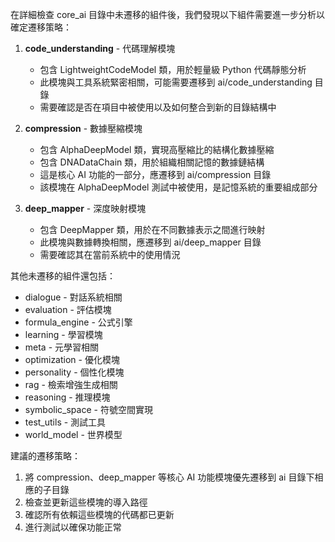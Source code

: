 在詳細檢查 core_ai 目錄中未遷移的組件後，我們發現以下組件需要進一步分析以確定遷移策略：

1. **code_understanding** - 代碼理解模塊
   - 包含 LightweightCodeModel 類，用於輕量級 Python 代碼靜態分析
   - 此模塊與工具系統緊密相關，可能需要遷移到 ai/code_understanding 目錄
   - 需要確認是否在項目中被使用以及如何整合到新的目錄結構中

2. **compression** - 數據壓縮模塊
   - 包含 AlphaDeepModel 類，實現高壓縮比的結構化數據壓縮
   - 包含 DNADataChain 類，用於組織相關記憶的數據鏈結構
   - 這是核心 AI 功能的一部分，應遷移到 ai/compression 目錄
   - 該模塊在 AlphaDeepModel 測試中被使用，是記憶系統的重要組成部分

3. **deep_mapper** - 深度映射模塊
   - 包含 DeepMapper 類，用於在不同數據表示之間進行映射
   - 此模塊與數據轉換相關，應遷移到 ai/deep_mapper 目錄
   - 需要確認其在當前系統中的使用情況

其他未遷移的組件還包括：
- dialogue - 對話系統相關
- evaluation - 評估模塊
- formula_engine - 公式引擎
- learning - 學習模塊
- meta - 元學習相關
- optimization - 優化模塊
- personality - 個性化模塊
- rag - 檢索增強生成相關
- reasoning - 推理模塊
- symbolic_space - 符號空間實現
- test_utils - 測試工具
- world_model - 世界模型

建議的遷移策略：
1. 將 compression、deep_mapper 等核心 AI 功能模塊優先遷移到 ai 目錄下相應的子目錄
2. 檢查並更新這些模塊的導入路徑
3. 確認所有依賴這些模塊的代碼都已更新
4. 進行測試以確保功能正常